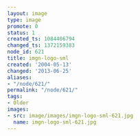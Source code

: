 ```yaml
---
layout: image
type: image
promote: 0
status: 1
created_ts: 1084406794
changed_ts: 1372159383
node_id: 621
title: imgn-logo-sml
created: '2004-05-13'
changed: '2013-06-25'
aliases:
- "/node/621/"
permalink: "/node/621/"
tags:
- Older
images:
- src: image/images/imgn-logo-sml-621.jpg
  name: imgn-logo-sml-621.jpg
---
```


